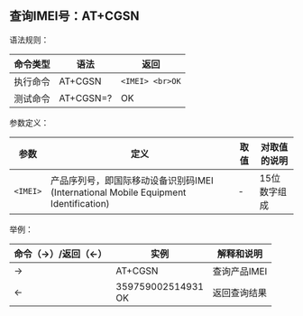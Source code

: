 ## 查询IMEI号：AT+CGSN

语法规则：

| 命令类型 | 语法      | 返回            |
| -------- | --------- | --------------- |
| 执行命令 | AT+CGSN   | `<IMEI> <br>OK` |
| 测试命令 | AT+CGSN=? | OK              |

参数定义：

| 参数     | 定义                                                         | 取值 | 对取值的说明 |
| -------- | ------------------------------------------------------------ | ---- | ------------ |
| `<IMEI>` | 产品序列号，即国际移动设备识别码IMEI (International Mobile Equipment Identification) | -    | 15位数字组成 |

 

举例：

| 命令（→）/返回（←） | 实例                   | 解释和说明   |
| ------------------- | ---------------------- | ------------ |
| →                   | AT+CGSN                | 查询产品IMEI |
| ←                   | 359759002514931<br> OK | 返回查询结果 |
